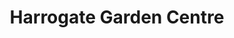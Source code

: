 ---
title: "Harrogate Garden Centre"
url: /harrogate/harrogate-garden-centre/
shop: garden centre
---